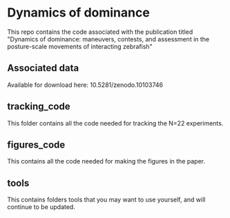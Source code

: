 # Dynamics of dominance
This repo contains the code associated with the publication titled "Dynamics of dominance: maneuvers, contests, and assessment in the posture-scale movements of interacting zebrafish"

## Associated data
Available for download here: 10.5281/zenodo.10103746

## tracking_code
This folder contains all the code needed for tracking the N=22 experiments.

## figures_code
This contains all the code needed for making the figures in the paper.

## tools
This contains folders tools that you may want to use yourself, and will continue to be updated.
